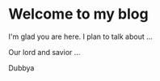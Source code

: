 # Welcome to my blog

I'm glad you are here. I plan to talk about ...

Our lord and savior ...

Dubbya
